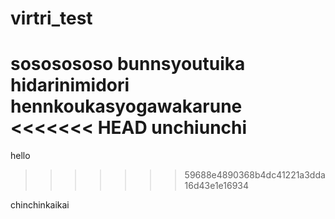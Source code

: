 # virtri_test

sososososo
bunnsyoutuika
hidarinimidori
hennkoukasyogawakarune
<<<<<<< HEAD
unchiunchi
=======
hello
>>>>>>> 59688e4890368b4dc41221a3dda16d43e1e16934

chinchinkaikai